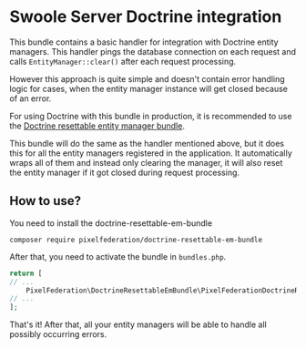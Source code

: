 # Swoole Server Doctrine integration

This bundle contains a basic handler for integration with Doctrine entity managers. This handler pings the database
connection on each request and calls `EntityManager::clear()` after each request processing.

However this approach is quite simple and doesn't contain error handling logic for cases, when the entity manager instance
will get closed because of an error.

For using Doctrine with this bundle in production, it is recommended to use the 
[Doctrine resettable entity manager bundle](https://github.com/pixelfederation/doctrine-resettable-em-bundle).

This bundle will do the same as the handler mentioned above, but it does this for all the entity managers registered
in the application. It automatically wraps all of them and instead only clearing the manager, it will also reset the 
entity manager if it got closed during request processing. 

## How to use?

You need to install the doctrine-resettable-em-bundle

```shell script
composer require pixelfederation/doctrine-resettable-em-bundle
``` 

After that, you need to activate the bundle in `bundles.php`.

```php
return [
// ...
    PixelFederation\DoctrineResettableEmBundle\PixelFederationDoctrineResettableEmBundle::class => ['all' => true],
// ...
];
```

That's it! After that, all your entity managers will be able to handle all possibly occurring errors.